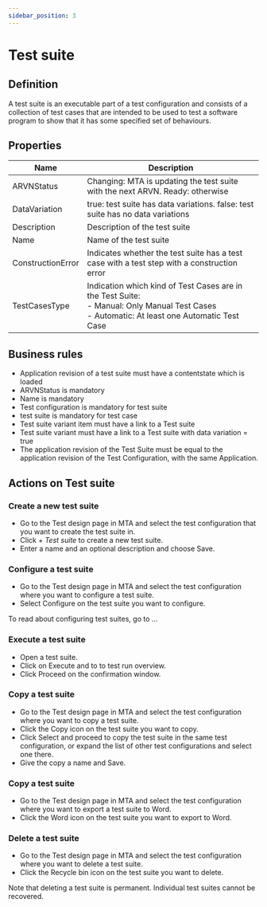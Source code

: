 ```yaml
---
sidebar_position: 3
---
```

# Test suite 

## Definition

A test suite is an executable part of a test configuration and consists of a collection of test cases that are intended to be used to test a software program to show that it has some specified set of behaviours.

## Properties
| Name | Description |
| ----------- | ----------- |
| ARVNStatus | Changing: MTA is updating the test suite with the next ARVN. Ready: otherwise | 
| DataVariation | true: test suite has data variations. false: test suite has no data variations | 
| Description | Description of the test suite | 
| Name | Name of the test suite | 
| ConstructionError | Indicates whether the test suite has a test case with a test step with a construction error | 
| TestCasesType | Indication which kind of Test Cases are in the Test Suite: <br /> - Manual: Only Manual Test Cases <br />  - Automatic: At least one Automatic Test Case | 
  
## Business rules
- Application revision of a test suite must have a contentstate which is loaded
- ARVNStatus is mandatory
- Name is mandatory
- Test configuration is mandatory for test suite
- test suite is mandatory for test case
- Test suite variant item must have a link to a Test suite
- Test suite variant must have a link to a Test suite with data variation = true
- The application revision of the Test Suite must be equal to the application revision of the Test Configuration, with the same Application.

## Actions on Test suite

### Create a new test suite
- Go to the Test design page in MTA and select the test configuration that you want to create the test suite in.
- Click *+ Test suite* to create a new test suite.
- Enter a name and an optional description and choose Save.

### Configure a test suite
- Go to the Test design page in MTA and select the test configuration where you want to configure a test suite.
- Select Configure on the test suite you want to configure.

To read about configuring test suites, go to ...

### Execute a test suite
- Open a test suite.
- Click on Execute and to to test run overview.
- Click Proceed on the confirmation window.

### Copy a test suite
- Go to the Test design page in MTA and select the test configuration where you want to copy a test suite.
- Click the Copy icon on the test suite you want to copy.
- Click Select and proceed to copy the test suite in the same test configuration, or expand the list of other test configurations and select one there.
- Give the copy a name and Save.

### Copy a test suite
- Go to the Test design page in MTA and select the test configuration where you want to export a test suite to Word.
- Click the Word icon on the test suite you want to export to Word.

### Delete a test suite
- Go to the Test design page in MTA and select the test configuration where you want to delete a test suite.
- Click the Recycle bin icon on the test suite you want to delete.

Note that deleting a test suite is permanent. Individual test suites cannot be recovered.